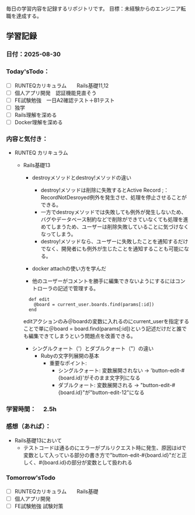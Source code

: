 毎日の学習内容を記録するリポジトリです。
目標：未経験からのエンジニア転職を達成する。

## 学習記録
### 日付：2025-08-30
### Today'sTodo：
- [ ] RUNTEQカリキュラム　　Rails基礎11,12
- [ ] 個人アプリ開発　認証機能見直そう
- [ ] FE試験勉強　一日A2確認テスト＋B1テスト
- [ ] 独学
- [ ] Rails理解を深める
- [ ] Docker理解を深める　
### 内容と気付き：
- RUNTEQ カリキュラム　
    - Rails基礎13
        - destroyメソッドとdestroy!メソッドの違い
            - destroy!メソッドは削除に失敗するとActive Record ;：RecordNotDesroyed例外を発生させ、処理を停止させることができる。
            - 一方でdestroyメソッドでは失敗しても例外が発生しないため、バグやデータベース制約などで削除ができていなくても処理を進めてしまうため、ユーザーは削除失敗していることに気づけなくなってしまう。
            - destroy!メソッドなら、ユーザーに失敗したことを通知するだけでなく、開発者にも例外が生じたことを通知することも可能になる。

        - docker attachの使い方を学んだ

        - 他のユーザーがコメントを勝手に編集できないようにするにはコントローラの記述で管理する。
        ~~~
          def edit
            @board = current_user.boards.find(params[:id])
          end
        ~~~
        editアクションのみ＠boardの変数に入れるのにcurrent_userを指定することで単に＠board = board.find(params[:id])という記述だけだと誰でも編集できてしまうという問題点を改善できる。

        - シングルクォート（'）とダブルクォート（"）の違い
            - Rubyの文字列展開の基本
                - 重要なポイント:
                    - シングルクォート: 変数展開されない → 'button-edit-#{board.id}'がそのまま文字列になる
                    - ダブルクォート: 変数展開される → "button-edit-#{board.id}"が"button-edit-12"になる


### 学習時間：　  2.5h
### 感想（あれば）：
- Rails基礎13において
    - テストコードは通るのにエラーがプルリクエスト時に発生、原因はidで変数として入っている部分の書き方で"button-edit-#{board.id}"だと正しく、#{board.id}の部分が変数として扱われる
### Tomorrow'sTodo
- [ ] RUNTEQカリキュラム　　Rails基礎
- [ ] 個人アプリ開発　
- [ ] FE試験勉強 試験対策